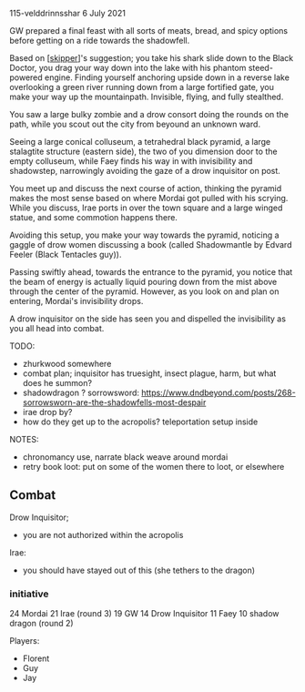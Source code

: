 115-velddrinnsshar
6 July 2021

GW prepared a final feast with all sorts of meats, bread, and spicy options before getting on a ride towards the shadowfell.

Based on [[skipper]]'s suggestion; you take his shark slide down to the Black Doctor, you drag your way down into the lake with his phantom steed-powered engine. Finding yourself anchoring upside down in a reverse lake overlooking a green river running down from a large fortified gate, you make your way up the mountainpath. Invisible, flying, and fully stealthed.

You saw a large bulky zombie and a drow consort doing the rounds on the path, while you scout out the city from beyound an unknown ward.

Seeing a large conical colluseum, a tetrahedral black pyramid, a large stalagtite structure (eastern side), the two of you dimension door to the empty colluseum, while Faey finds his way in with invisibility and shadowstep, narrowingly avoiding the gaze of a drow inquisitor on post.

You meet up and discuss the next course of action, thinking the pyramid makes the most sense based on where Mordai got pulled with his scrying. While you discuss, Irae ports in over the town square and a large winged statue, and some commotion happens there.

Avoiding this setup, you make your way towards the pyramid, noticing a gaggle of drow women discussing a book (called Shadowmantle by Edvard Feeler (Black Tentacles guy)).

Passing swiftly ahead, towards the entrance to the pyramid, you notice that the beam of energy is actually liquid pouring down from the mist above through the center of the pyramid. However, as you look on and plan on entering, Mordai's invisibility drops.

A drow inquisitor on the side has seen you and dispelled the invisibility as you all head into combat.

TODO:
- zhurkwood somewhere
- combat plan; inquisitor has truesight, insect plague, harm, but what does he summon?
- shadowdragon ? sorrowsword: https://www.dndbeyond.com/posts/268-sorrowsworn-are-the-shadowfells-most-despair
- irae drop by?
- how do they get up to the acropolis? teleportation setup inside

NOTES:
- chronomancy use, narrate black weave around mordai
- retry book loot: put on some of the women there to loot, or elsewhere

## Combat
Drow Inquisitor;
- you are not authorized within the acropolis

Irae:
- you should have stayed out of this (she tethers to the dragon)

### initiative
24 Mordai
21 Irae (round 3)
19 GW
14 Drow Inquisitor
11 Faey
10 shadow dragon (round 2)

Players:
- Florent
- Guy
- Jay

[//begin]: # "Autogenerated link references for markdown compatibility"
[skipper]: ../pcs/skipper "The Skipper"
[//end]: # "Autogenerated link references"
